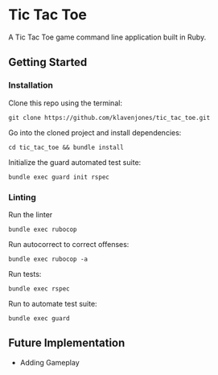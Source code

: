 # Tic Tac Toe

A Tic Tac Toe game command line application built in Ruby. 
## Getting Started
### Installation

Clone this repo using the terminal:

````
git clone https://github.com/klavenjones/tic_tac_toe.git
````

Go into the cloned project and install dependencies:

````
cd tic_tac_toe && bundle install
````

Initialize the guard automated test suite:

````
bundle exec guard init rspec
````

### Linting

Run the linter

````
bundle exec rubocop
````

Run autocorrect to correct offenses: 

````
bundle exec rubocop -a
````

Run tests:

````
bundle exec rspec
````

Run to automate test suite:

````
bundle exec guard
````

## Future Implementation
- Adding Gameplay